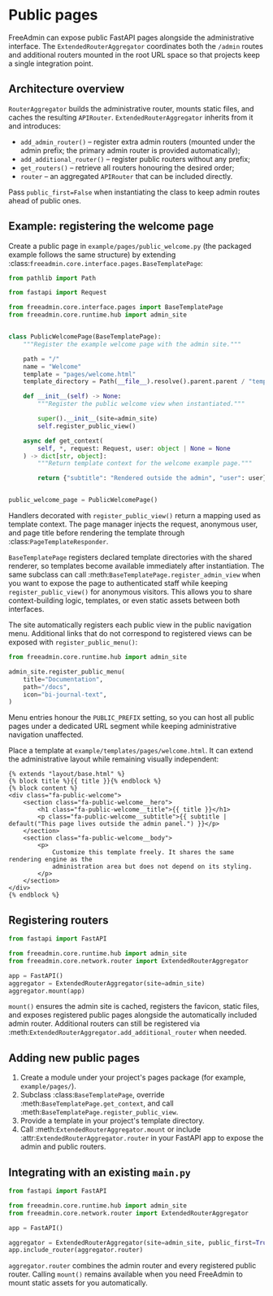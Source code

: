 # Public pages

FreeAdmin can expose public FastAPI pages alongside the administrative interface. The
`ExtendedRouterAggregator` coordinates both the `/admin` routes and additional routers
mounted in the root URL space so that projects keep a single integration point.

## Architecture overview

``RouterAggregator`` builds the administrative router, mounts static files, and caches
the resulting `APIRouter`. `ExtendedRouterAggregator` inherits from it and introduces:

- `add_admin_router()` – register extra admin routers (mounted under the admin prefix;
  the primary admin router is provided automatically);
- `add_additional_router()` – register public routers without any prefix;
- `get_routers()` – retrieve all routers honouring the desired order;
- `router` – an aggregated `APIRouter` that can be included directly.

Pass `public_first=False` when instantiating the class to keep admin routes ahead of
public ones.

## Example: registering the welcome page

Create a public page in `example/pages/public_welcome.py` (the packaged example
follows the same structure) by extending :class:`freeadmin.core.interface.pages.BaseTemplatePage`:

```python
from pathlib import Path

from fastapi import Request

from freeadmin.core.interface.pages import BaseTemplatePage
from freeadmin.core.runtime.hub import admin_site


class PublicWelcomePage(BaseTemplatePage):
    """Register the example welcome page with the admin site."""

    path = "/"
    name = "Welcome"
    template = "pages/welcome.html"
    template_directory = Path(__file__).resolve().parent.parent / "templates"

    def __init__(self) -> None:
        """Register the public welcome view when instantiated."""

        super().__init__(site=admin_site)
        self.register_public_view()

    async def get_context(
        self, *, request: Request, user: object | None = None
    ) -> dict[str, object]:
        """Return template context for the welcome example page."""

        return {"subtitle": "Rendered outside the admin", "user": user}


public_welcome_page = PublicWelcomePage()
```

Handlers decorated with `register_public_view()` return a mapping used as template
context. The page manager injects the request, anonymous user, and page title before
rendering the template through :class:`PageTemplateResponder`.

``BaseTemplatePage`` registers declared template directories with the shared
renderer, so templates become available immediately after instantiation. The
same subclass can call :meth:`BaseTemplatePage.register_admin_view` when you
want to expose the page to authenticated staff while keeping
``register_public_view()`` for anonymous visitors. This allows you to share
context-building logic, templates, or even static assets between both
interfaces.

The site automatically registers each public view in the public navigation menu.
Additional links that do not correspond to registered views can be exposed with
``register_public_menu()``:

```python
from freeadmin.core.runtime.hub import admin_site

admin_site.register_public_menu(
    title="Documentation",
    path="/docs",
    icon="bi-journal-text",
)
```

Menu entries honour the ``PUBLIC_PREFIX`` setting, so you can host all public
pages under a dedicated URL segment while keeping administrative navigation
unaffected.

Place a template at `example/templates/pages/welcome.html`. It can extend the
administrative layout while remaining visually independent:

```jinja
{% extends "layout/base.html" %}
{% block title %}{{ title }}{% endblock %}
{% block content %}
<div class="fa-public-welcome">
    <section class="fa-public-welcome__hero">
        <h1 class="fa-public-welcome__title">{{ title }}</h1>
        <p class="fa-public-welcome__subtitle">{{ subtitle | default("This page lives outside the admin panel.") }}</p>
    </section>
    <section class="fa-public-welcome__body">
        <p>
            Customize this template freely. It shares the same rendering engine as the
            administration area but does not depend on its styling.
        </p>
    </section>
</div>
{% endblock %}
```

## Registering routers

```python
from fastapi import FastAPI

from freeadmin.core.runtime.hub import admin_site
from freeadmin.core.network.router import ExtendedRouterAggregator

app = FastAPI()
aggregator = ExtendedRouterAggregator(site=admin_site)
aggregator.mount(app)
```

`mount()` ensures the admin site is cached, registers the favicon, static files, and
exposes registered public pages alongside the automatically included admin router.
Additional routers can still be registered via
:meth:`ExtendedRouterAggregator.add_additional_router` when needed.

## Adding new public pages

1. Create a module under your project's pages package (for example,
   `example/pages/`).
2. Subclass :class:`BaseTemplatePage`, override :meth:`BaseTemplatePage.get_context`,
   and call :meth:`BaseTemplatePage.register_public_view`.
3. Provide a template in your project's template directory.
4. Call :meth:`ExtendedRouterAggregator.mount` or include
   :attr:`ExtendedRouterAggregator.router` in your FastAPI app to expose the admin
   and public routers.

## Integrating with an existing ``main.py``

```python
from fastapi import FastAPI

from freeadmin.core.runtime.hub import admin_site
from freeadmin.core.network.router import ExtendedRouterAggregator

app = FastAPI()

aggregator = ExtendedRouterAggregator(site=admin_site, public_first=True)
app.include_router(aggregator.router)
```

`aggregator.router` combines the admin router and every registered public router.
Calling `mount()` remains available when you need FreeAdmin to mount static assets
for you automatically.
